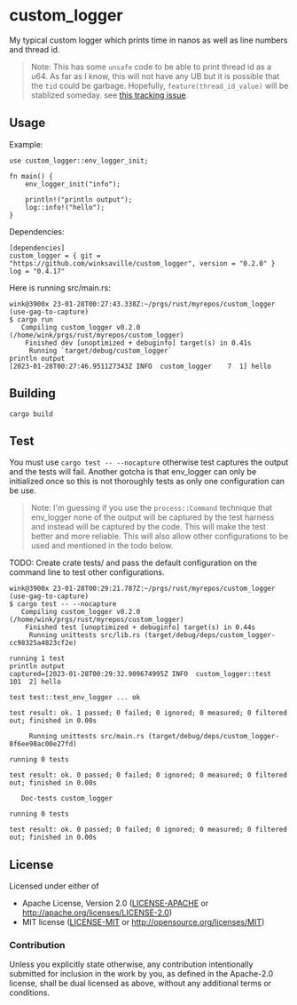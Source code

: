 # custom_logger

My typical custom logger which prints time in nanos as well as line numbers and thread id.

>Note: This has some `unsafe` code to be able to print thread id as a u64.
As far as I know, this will not have any UB but it is possible that the `tid`
could be garbage. Hopefully, `feature(thread_id_value)` will be stablized
someday. see [this tracking issue](https://github.com/rust-lang/rust/issues/67939).

## Usage

Example:
```
use custom_logger::env_logger_init;

fn main() {
    env_logger_init("info");

    println!("println output");
    log::info!("hello");
}
```

Dependencies:
```
[dependencies]
custom_logger = { git = "https://github.com/winksaville/custom_logger", version = "0.2.0" }
log = "0.4.17"
```

Here is running src/main.rs:
```
wink@3900x 23-01-28T00:27:43.338Z:~/prgs/rust/myrepos/custom_logger (use-gag-to-capture)
$ cargo run
   Compiling custom_logger v0.2.0 (/home/wink/prgs/rust/myrepos/custom_logger)
    Finished dev [unoptimized + debuginfo] target(s) in 0.41s
     Running `target/debug/custom_logger`
println output
[2023-01-28T00:27:46.951127343Z INFO  custom_logger    7  1] hello
```

## Building

```
cargo build
```

## Test

You must use `cargo test -- --nocapture` otherwise test captures the output and the tests will fail.
Another gotcha is that env_logger can only be initialized once so this is not thoroughly tests as
only one configuration can be use.

>Note: I'm guessing if you use the `process::Command` technique that env_logger none of the output
will be captured by the test harness and instead will be captured by the code. This will make the
test better and more reliable. This will also allow other configurations to be used and mentioned
in the todo below.

TODO: Create crate tests/ and pass the default configuration on the command line to test other configurations.

```
wink@3900x 23-01-28T00:29:21.787Z:~/prgs/rust/myrepos/custom_logger (use-gag-to-capture)
$ cargo test -- --nocapture
   Compiling custom_logger v0.2.0 (/home/wink/prgs/rust/myrepos/custom_logger)
    Finished test [unoptimized + debuginfo] target(s) in 0.44s
     Running unittests src/lib.rs (target/debug/deps/custom_logger-cc98325a4823cf2e)

running 1 test
println output
captured=[2023-01-28T00:29:32.909674995Z INFO  custom_logger::test  101  2] hello

test test::test_env_logger ... ok

test result: ok. 1 passed; 0 failed; 0 ignored; 0 measured; 0 filtered out; finished in 0.00s

     Running unittests src/main.rs (target/debug/deps/custom_logger-8f6ee98ac00e27fd)

running 0 tests

test result: ok. 0 passed; 0 failed; 0 ignored; 0 measured; 0 filtered out; finished in 0.00s

   Doc-tests custom_logger

running 0 tests

test result: ok. 0 passed; 0 failed; 0 ignored; 0 measured; 0 filtered out; finished in 0.00s
```

## License

Licensed under either of

- Apache License, Version 2.0 ([LICENSE-APACHE](LICENSE-APACHE) or http://apache.org/licenses/LICENSE-2.0)
- MIT license ([LICENSE-MIT](LICENSE-MIT) or http://opensource.org/licenses/MIT)

### Contribution

Unless you explicitly state otherwise, any contribution intentionally submitted
for inclusion in the work by you, as defined in the Apache-2.0 license, shall
be dual licensed as above, without any additional terms or conditions.
